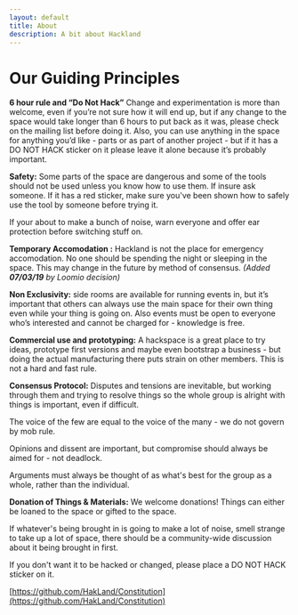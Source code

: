 ```yaml
---
layout: default
title: About
description: A bit about Hackland
---
```


# Our Guiding Principles
**6 hour rule and “Do Not Hack”**
Change and experimentation is more than welcome, even if you’re not sure how it will end up, but if any change to the space would take longer than 6 hours to put back as it was, please check on the mailing list before doing it.
Also, you can use anything in the space for anything you’d like - parts or as part of another project - but if it has a DO NOT HACK sticker on it please leave it alone because it’s probably important.

**Safety:** Some parts of the space are dangerous and some of the tools should not be used unless you know how to use them. If insure ask someone. If it has a red sticker, make sure you've been shown how to safely use the tool by someone before trying it.

If your about to make a bunch of noise, warn everyone and offer ear protection before switching stuff on.

**Temporary Accomodation :** Hackland is not the place for emergency accomodation. No one should be spending the night or sleeping in the space. This may change in the future by method of consensus. *(Added **07/03/19** by Loomio decision)*

**Non Exclusivity:** side rooms are available for running events in, but it’s important that others can always use the main space for their own thing even while your thing is going on. 
Also events must be open to everyone who’s interested and cannot be charged for - knowledge is free.

**Commercial use and prototyping:** A hackspace is a great place to try ideas, prototype first versions and maybe even bootstrap a business - but doing the actual manufacturing there puts strain on other members.
This is not a hard and fast rule.

**Consensus Protocol:** Disputes and tensions are inevitable, but working through them and trying to resolve things so the whole group is alright with things is important, even if difficult.

The voice of the few are equal to the voice of the many - we do not govern by mob rule.

Opinions and dissent are important, but compromise should always be aimed for - not deadlock.

Arguments must always be thought of as what's best for the group as a whole, rather than the individual.

**Donation of Things & Materials:** We welcome donations!
Things can either be loaned to the space or gifted to the space.

If whatever's being brought in is going to make a lot of noise, smell strange to take up a lot of space, there should be a community-wide discussion about it being brought in first.

If you don't want it to be hacked or changed, please place a DO NOT HACK sticker on it.

[https://github.com/HakLand/Constitution](https://github.com/HakLand/Constitution)